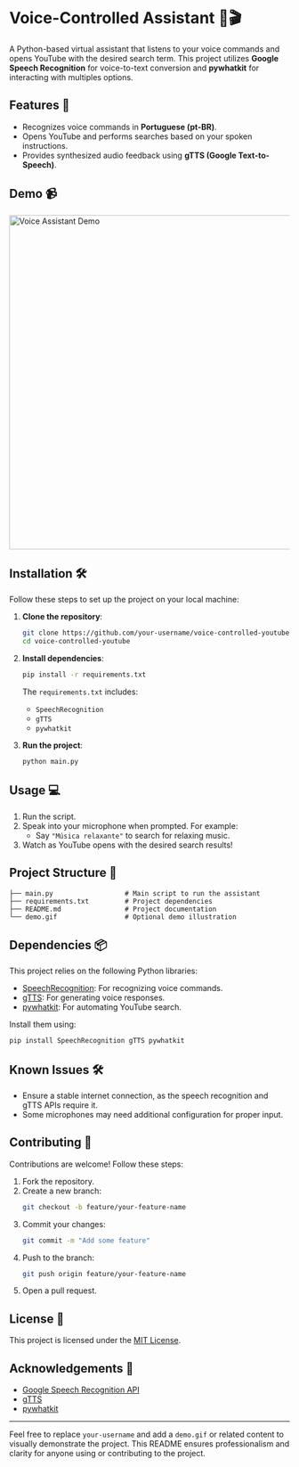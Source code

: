 # Voice-Controlled Assistant 🎤🎬  

A Python-based virtual assistant that listens to your voice commands and opens YouTube with the desired search term. This project utilizes **Google Speech Recognition** for voice-to-text conversion and **pywhatkit** for interacting with multiples options.

## Features 🚀
- Recognizes voice commands in **Portuguese (pt-BR)**.
- Opens YouTube and performs searches based on your spoken instructions.
- Provides synthesized audio feedback using **gTTS (Google Text-to-Speech)**.

## Demo 📹
<img src="demo.gif" alt="Voice Assistant Demo" width="600">

## Installation 🛠️
Follow these steps to set up the project on your local machine:

1. **Clone the repository**:
    ```bash
    git clone https://github.com/your-username/voice-controlled-youtube.git
    cd voice-controlled-youtube
    ```

2. **Install dependencies**:
    ```bash
    pip install -r requirements.txt
    ```

    The `requirements.txt` includes:
    - `SpeechRecognition`
    - `gTTS`
    - `pywhatkit`

3. **Run the project**:
    ```bash
    python main.py
    ```

## Usage 💻
1. Run the script.
2. Speak into your microphone when prompted. For example:
   - Say `"Música relaxante"` to search for relaxing music.
3. Watch as YouTube opens with the desired search results!

## Project Structure 📂
```
├── main.py                  # Main script to run the assistant
├── requirements.txt         # Project dependencies
├── README.md                # Project documentation
└── demo.gif                 # Optional demo illustration
```

## Dependencies 📦
This project relies on the following Python libraries:
- [SpeechRecognition](https://pypi.org/project/SpeechRecognition/): For recognizing voice commands.
- [gTTS](https://pypi.org/project/gTTS/): For generating voice responses.
- [pywhatkit](https://pypi.org/project/pywhatkit/): For automating YouTube search.

Install them using:
```bash
pip install SpeechRecognition gTTS pywhatkit
```

## Known Issues 🛠️
- Ensure a stable internet connection, as the speech recognition and gTTS APIs require it.
- Some microphones may need additional configuration for proper input.

## Contributing 🤝
Contributions are welcome! Follow these steps:
1. Fork the repository.
2. Create a new branch:
   ```bash
   git checkout -b feature/your-feature-name
   ```
3. Commit your changes:
   ```bash
   git commit -m "Add some feature"
   ```
4. Push to the branch:
   ```bash
   git push origin feature/your-feature-name
   ```
5. Open a pull request.

## License 📜
This project is licensed under the [MIT License](LICENSE).

## Acknowledgements 🙏
- [Google Speech Recognition API](https://cloud.google.com/speech-to-text)
- [gTTS](https://gtts.readthedocs.io/)
- [pywhatkit](https://github.com/Ankit404butfound/pywhatkit)

---

Feel free to replace `your-username` and add a `demo.gif` or related content to visually demonstrate the project. This README ensures professionalism and clarity for anyone using or contributing to the project.
